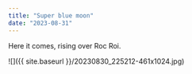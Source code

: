 ```yaml
---
title: "Super blue moon"
date: "2023-08-31"
---
```


Here it comes, rising over Roc Roi.

![]({{ site.baseurl }}/20230830_225212-461x1024.jpg)

